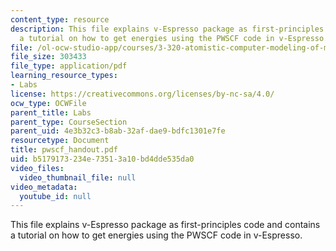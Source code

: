 ```yaml
---
content_type: resource
description: This file explains v-Espresso package as first-principles code and contains
  a tutorial on how to get energies using the PWSCF code in v-Espresso.
file: /ol-ocw-studio-app/courses/3-320-atomistic-computer-modeling-of-materials-sma-5107-spring-2005/b5179173234e73513a10bd4dde535da0_pwscf_handout.pdf
file_size: 303433
file_type: application/pdf
learning_resource_types:
- Labs
license: https://creativecommons.org/licenses/by-nc-sa/4.0/
ocw_type: OCWFile
parent_title: Labs
parent_type: CourseSection
parent_uid: 4e3b32c3-b8ab-32af-dae9-bdfc1301e7fe
resourcetype: Document
title: pwscf_handout.pdf
uid: b5179173-234e-7351-3a10-bd4dde535da0
video_files:
  video_thumbnail_file: null
video_metadata:
  youtube_id: null
---
```

This file explains v-Espresso package as first-principles code and contains a tutorial on how to get energies using the PWSCF code in v-Espresso.